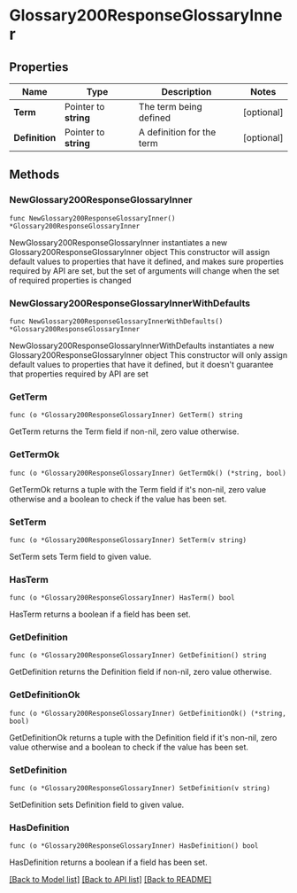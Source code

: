 # Glossary200ResponseGlossaryInner

## Properties

Name | Type | Description | Notes
------------ | ------------- | ------------- | -------------
**Term** | Pointer to **string** | The term being defined | [optional] 
**Definition** | Pointer to **string** | A definition for the term | [optional] 

## Methods

### NewGlossary200ResponseGlossaryInner

`func NewGlossary200ResponseGlossaryInner() *Glossary200ResponseGlossaryInner`

NewGlossary200ResponseGlossaryInner instantiates a new Glossary200ResponseGlossaryInner object
This constructor will assign default values to properties that have it defined,
and makes sure properties required by API are set, but the set of arguments
will change when the set of required properties is changed

### NewGlossary200ResponseGlossaryInnerWithDefaults

`func NewGlossary200ResponseGlossaryInnerWithDefaults() *Glossary200ResponseGlossaryInner`

NewGlossary200ResponseGlossaryInnerWithDefaults instantiates a new Glossary200ResponseGlossaryInner object
This constructor will only assign default values to properties that have it defined,
but it doesn't guarantee that properties required by API are set

### GetTerm

`func (o *Glossary200ResponseGlossaryInner) GetTerm() string`

GetTerm returns the Term field if non-nil, zero value otherwise.

### GetTermOk

`func (o *Glossary200ResponseGlossaryInner) GetTermOk() (*string, bool)`

GetTermOk returns a tuple with the Term field if it's non-nil, zero value otherwise
and a boolean to check if the value has been set.

### SetTerm

`func (o *Glossary200ResponseGlossaryInner) SetTerm(v string)`

SetTerm sets Term field to given value.

### HasTerm

`func (o *Glossary200ResponseGlossaryInner) HasTerm() bool`

HasTerm returns a boolean if a field has been set.

### GetDefinition

`func (o *Glossary200ResponseGlossaryInner) GetDefinition() string`

GetDefinition returns the Definition field if non-nil, zero value otherwise.

### GetDefinitionOk

`func (o *Glossary200ResponseGlossaryInner) GetDefinitionOk() (*string, bool)`

GetDefinitionOk returns a tuple with the Definition field if it's non-nil, zero value otherwise
and a boolean to check if the value has been set.

### SetDefinition

`func (o *Glossary200ResponseGlossaryInner) SetDefinition(v string)`

SetDefinition sets Definition field to given value.

### HasDefinition

`func (o *Glossary200ResponseGlossaryInner) HasDefinition() bool`

HasDefinition returns a boolean if a field has been set.


[[Back to Model list]](../README.md#documentation-for-models) [[Back to API list]](../README.md#documentation-for-api-endpoints) [[Back to README]](../README.md)


